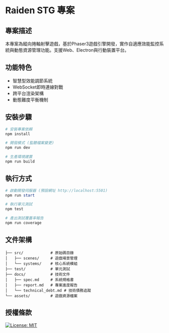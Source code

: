 # Raiden STG 專案

## 專案描述
本專案為縱向捲軸射擊遊戲，基於Phaser3遊戲引擎開發，實作自適應效能監控系統與動態資源管理功能。支援Web、Electron與行動裝置平台。

## 功能特色
- 智慧型效能調節系統
- WebSocket即時連線對戰
- 跨平台渲染架構
- 動態難度平衡機制

## 安裝步驟
```powershell
# 安裝專案依賴
npm install

# 開發模式 (監聽檔案變更)
npm run dev

# 生產環境建置
npm run build
```

## 執行方式
```powershell
# 啟動開發伺服器 (預設網址 http://localhost:5501)
npm run start

# 執行單元測試
npm test

# 產出測試覆蓋率報告
npm run coverage
```

## 文件架構
```
├── src/            # 原始碼目錄
│   ├── scenes/     # 遊戲場景管理
│   └── systems/    # 核心系統模組
├── test/           # 單元測試
├── docs/           # 技術文件
│   ├── spec.md     # 系統規格書
│   ├── report.md   # 專案進度報告
│   └── technical_debt.md # 技術債務追蹤
└── assets/         # 遊戲資源檔案
```

## 授權條款
[![License: MIT](https://img.shields.io/badge/License-MIT-yellow.svg)](https://opensource.org/licenses/MIT)
